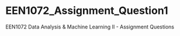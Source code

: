 # EEN1072_Assignment_Question1
EEN1072 Data Analysis &amp; Machine Learning II - Assignment Questions

